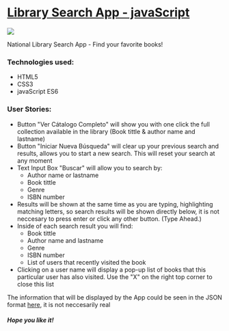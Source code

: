 <h1><a href="https://elena-in-code.github.io/Book-Search-App/"><strong>Library Search App - javaScript</strong></a></h1>
<img src="https://user-images.githubusercontent.com/30567608/30784493-4402a2e0-a156-11e7-863d-bf707f4c058b.PNG">
<p>National Library Search App - Find your favorite books!</p>

<h3>Technologies used: </h3>
<ul>
	<li>HTML5</li>
	<li>CSS3</li>
	<li>javaScript ES6</li>
</ul>
<h3>User Stories: </h3>
<ul>
	<li>Button "Ver Cátalogo Completo" will show you with one click the full collection available in the library (Book tittle & author name and lastname)</li>
	<li>Button "Iniciar Nueva Búsqueda" will clear up your previous search and results, allows you to start a new search. This will reset your search at any moment</li>
  <li>Text Input Box "Buscar" will allow you to search by:
    <ul>
      <li>Author name or lastname</li>
      <li>Book tittle</li>
      <li>Genre</li>
      <li>ISBN number</li>
    </ul>
  </li>
  <li>Results will be shown at the same time as you are typing, highlighting matching letters, so search results will be shown directly below, it is not neccesary to press enter or click any other button. (Type Ahead.)</li>
  <li>Inside of each search result you will find:
    <ul>
      <li>Book tittle</li>
      <li>Author name and lastname</li>
      <li>Genre</li>
      <li>ISBN number</li>
      <li>List of users that recently visited the book</li>
    </ul>
  </li>
  <li>Clicking on a user name will display a pop-up list of books that this particular user has also visited. Use the "X" on the right top corner to close this list</li>
</ul>
<p>The information that will be displayed by the App could be seen in the JSON format <a href="https://gist.githubusercontent.com/finizen/6f5d574cec11112342c552fe6fa64a8a/raw/4cf357afb82e6baae7fd06c5a7c3990d1c0977f6/booksV1.json">here</a>, it is not neccesarily real</p>

<h5>Hope you like it!</h5>
